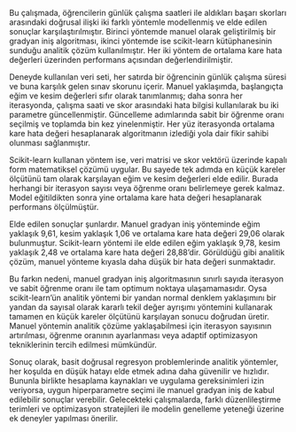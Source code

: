 Bu çalışmada, öğrencilerin günlük çalışma saatleri ile aldıkları başarı skorları arasındaki doğrusal ilişki iki farklı yöntemle modellenmiş ve elde edilen sonuçlar karşılaştırılmıştır. Birinci yöntemde manuel olarak geliştirilmiş bir gradyan iniş algoritması, ikinci yöntemde ise scikit-learn kütüphanesinin sunduğu analitik çözüm kullanılmıştır. Her iki yöntem de ortalama kare hata değerleri üzerinden performans açısından değerlendirilmiştir.

Deneyde kullanılan veri seti, her satırda bir öğrencinin günlük çalışma süresi ve buna karşılık gelen sınav skorunu içerir. Manuel yaklaşımda, başlangıçta eğim ve kesim değerleri sıfır olarak tanımlanmış; daha sonra her iterasyonda, çalışma saati ve skor arasındaki hata bilgisi kullanılarak bu iki parametre güncellenmiştir. Güncelleme adımlarında sabit bir öğrenme oranı seçilmiş ve toplamda bin kez yinelenmiştir. Her yüz iterasyonda ortalama kare hata değeri hesaplanarak algoritmanın izlediği yola dair fikir sahibi olunması sağlanmıştır.

Scikit-learn kullanan yöntem ise, veri matrisi ve skor vektörü üzerinde kapalı form matematiksel çözümü uygular. Bu sayede tek adımda en küçük kareler ölçütünü tam olarak karşılayan eğim ve kesim değerleri elde edilir. Burada herhangi bir iterasyon sayısı veya öğrenme oranı belirlemeye gerek kalmaz. Model eğitildikten sonra yine ortalama kare hata değeri hesaplanarak performans ölçülmüştür.

Elde edilen sonuçlar şunlardır. Manuel gradyan iniş yönteminde eğim yaklaşık 9,61, kesim yaklaşık 1,06 ve ortalama kare hata değeri 29,06 olarak bulunmuştur. Scikit-learn yöntemi ile elde edilen eğim yaklaşık 9,78, kesim yaklaşık 2,48 ve ortalama kare hata değeri 28,88’dir. Görüldüğü gibi analitik çözüm, manuel yönteme kıyasla daha düşük bir hata değeri sunmaktadır.

Bu farkın nedeni, manuel gradyan iniş algoritmasının sınırlı sayıda iterasyon ve sabit öğrenme oranı ile tam optimum noktaya ulaşamamasıdır. Oysa scikit-learn’ün analitik yöntemi bir yandan normal denklem yaklaşımını bir yandan da sayısal olarak kararlı tekil değer ayrışımı yöntemini kullanarak tamamen en küçük kareler ölçütünü karşılayan sonucu doğrudan üretir. Manuel yöntemin analitik çözüme yaklaşabilmesi için iterasyon sayısının artırılması, öğrenme oranının ayarlanması veya adaptif optimizasyon tekniklerinin tercih edilmesi mümkündür.

Sonuç olarak, basit doğrusal regresyon problemlerinde analitik yöntemler, her koşulda en düşük hatayı elde etmek adına daha güvenilir ve hızlıdır. Bununla birlikte hesaplama kaynakları ve uygulama gereksinimleri izin veriyorsa, uygun hiperparametre seçimi ile manuel gradyan iniş de kabul edilebilir sonuçlar verebilir. Gelecekteki çalışmalarda, farklı düzenlileştirme terimleri ve optimizasyon stratejileri ile modelin genelleme yeteneği üzerine ek deneyler yapılması önerilir.
